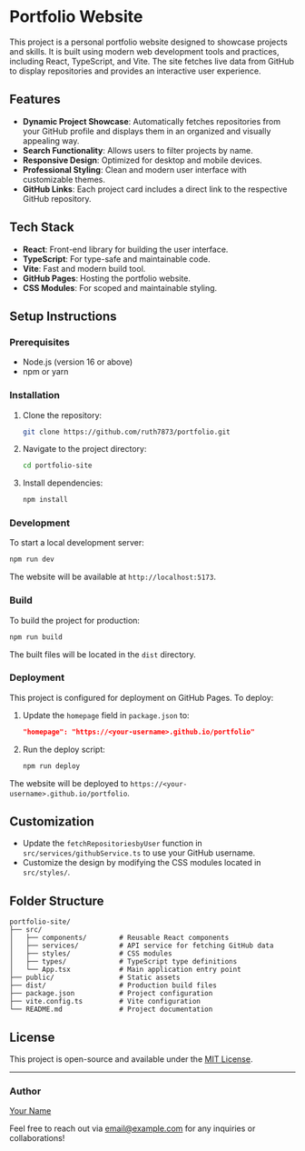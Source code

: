 # Portfolio Website

This project is a personal portfolio website designed to showcase projects and skills. It is built using modern web development tools and practices, including React, TypeScript, and Vite. The site fetches live data from GitHub to display repositories and provides an interactive user experience.

## Features

- **Dynamic Project Showcase**: Automatically fetches repositories from your GitHub profile and displays them in an organized and visually appealing way.
- **Search Functionality**: Allows users to filter projects by name.
- **Responsive Design**: Optimized for desktop and mobile devices.
- **Professional Styling**: Clean and modern user interface with customizable themes.
- **GitHub Links**: Each project card includes a direct link to the respective GitHub repository.

## Tech Stack

- **React**: Front-end library for building the user interface.
- **TypeScript**: For type-safe and maintainable code.
- **Vite**: Fast and modern build tool.
- **GitHub Pages**: Hosting the portfolio website.
- **CSS Modules**: For scoped and maintainable styling.

## Setup Instructions

### Prerequisites

- Node.js (version 16 or above)
- npm or yarn

### Installation

1. Clone the repository:
   ```bash
   git clone https://github.com/ruth7873/portfolio.git
   ```

2. Navigate to the project directory:
   ```bash
   cd portfolio-site
   ```

3. Install dependencies:
   ```bash
   npm install
   ```

### Development

To start a local development server:
```bash
npm run dev
```
The website will be available at `http://localhost:5173`.

### Build

To build the project for production:
```bash
npm run build
```
The built files will be located in the `dist` directory.

### Deployment

This project is configured for deployment on GitHub Pages. To deploy:

1. Update the `homepage` field in `package.json` to:
   ```json
   "homepage": "https://<your-username>.github.io/portfolio"
   ```

2. Run the deploy script:
   ```bash
   npm run deploy
   ```

The website will be deployed to `https://<your-username>.github.io/portfolio`.

## Customization

- Update the `fetchRepositoriesbyUser` function in `src/services/githubService.ts` to use your GitHub username.
- Customize the design by modifying the CSS modules located in `src/styles/`.

## Folder Structure

```
portfolio-site/
├── src/
│   ├── components/        # Reusable React components
│   ├── services/          # API service for fetching GitHub data
│   ├── styles/            # CSS modules
│   ├── types/             # TypeScript type definitions
│   └── App.tsx            # Main application entry point
├── public/                # Static assets
├── dist/                  # Production build files
├── package.json           # Project configuration
├── vite.config.ts         # Vite configuration
└── README.md              # Project documentation
```

## License

This project is open-source and available under the [MIT License](LICENSE).

---

### Author

[Your Name](https://github.com/<your-username>)

Feel free to reach out via [email@example.com](mailto:email@example.com) for any inquiries or collaborations!
